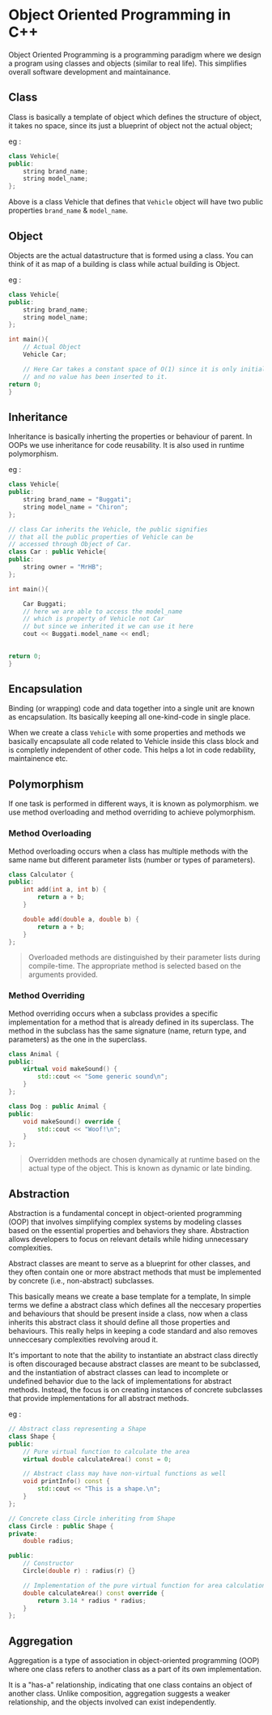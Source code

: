# Object Oriented Programming in C++

Object Oriented Programming is a programming paradigm where we design a program using classes and objects (similar to real life). This simplifies overall software development and maintainance.

## Class
Class is basically a template of object which defines the structure of object, it takes no space, since its just a blueprint of object not the actual object;

eg : 
```cpp
class Vehicle{
public:
    string brand_name;
    string model_name;
};
```

Above is a class Vehicle that defines that `Vehicle` object will have two public properties `brand_name` & `model_name`. 

## Object
Objects are the actual datastructure that is formed using a class. 
You can think of it as map of a building is class while actual building is Object.

eg :
```cpp
class Vehicle{
public:
    string brand_name;
    string model_name;
};

int main(){
    // Actual Object
    Vehicle Car;

    // Here Car takes a constant space of O(1) since it is only initialized
    // and no value has been inserted to it.
return 0;
}
```

## Inheritance
Inheritance is basically inherting the properties or behaviour of parent. In OOPs we use inheritance for code reusability.
It is also used in runtime polymorphism.

eg : 
```cpp
class Vehicle{
public:
    string brand_name = "Buggati";
    string model_name = "Chiron";
};

// class Car inherits the Vehicle, the public signifies
// that all the public properties of Vehicle can be
// accessed through Object of Car.
class Car : public Vehicle{
public:
    string owner = "MrHB";
};

int main(){

    Car Buggati;
    // here we are able to access the model_name
    // which is property of Vehicle not Car
    // but since we inherited it we can use it here
    cout << Buggati.model_name << endl;
     

return 0;
}
```

## Encapsulation
Binding (or wrapping) code and data together into a single unit are known as encapsulation. Its basically keeping all one-kind-code in single place.

When we create a class `Vehicle` with some properties and methods we basically encapsulate all code related to Vehicle inside this class block and is completly independent of other code. This helps a lot in code redability, maintainence etc.

## Polymorphism
If one task is performed in different ways, it is known as polymorphism. we use method overloading and method overriding to achieve polymorphism. 

### Method Overloading
Method overloading occurs when a class has multiple methods with the same name but different parameter lists (number or types of parameters).
```cpp
class Calculator {
public:
    int add(int a, int b) {
        return a + b;
    }

    double add(double a, double b) {
        return a + b;
    }
};
```

> Overloaded methods are distinguished by their parameter lists during compile-time. The appropriate method is selected based on the arguments provided.

### Method Overriding
Method overriding occurs when a subclass provides a specific implementation for a method that is already defined in its superclass. The method in the subclass has the same signature (name, return type, and parameters) as the one in the superclass.

```cpp
class Animal {
public:
    virtual void makeSound() {
        std::cout << "Some generic sound\n";
    }
};

class Dog : public Animal {
public:
    void makeSound() override {
        std::cout << "Woof!\n";
    }
};
```
> Overridden methods are chosen dynamically at runtime based on the actual type of the object. This is known as dynamic or late binding.


## Abstraction
Abstraction is a fundamental concept in object-oriented programming (OOP) that involves simplifying complex systems by modeling classes based on the essential properties and behaviors they share. Abstraction allows developers to focus on relevant details while hiding unnecessary complexities. 

Abstract classes are meant to serve as a blueprint for other classes, and they often contain one or more abstract methods that must be implemented by concrete (i.e., non-abstract) subclasses.

This basically means we create a base template for a template, In simple terms we define a abstract class which defines all the neccesary properties and behaviours that should be present inside a class, now when a class inherits this abstract class it should define all those properties and behaviours. This really helps in keeping a code standard and also removes unneccesary complexities revolving aroud it.

It's important to note that the ability to instantiate an abstract class directly is often discouraged because abstract classes are meant to be subclassed, and the instantiation of abstract classes can lead to incomplete or undefined behavior due to the lack of implementations for abstract methods. Instead, the focus is on creating instances of concrete subclasses that provide implementations for all abstract methods.

eg : 
```cpp
// Abstract class representing a Shape
class Shape {
public:
    // Pure virtual function to calculate the area
    virtual double calculateArea() const = 0;

    // Abstract class may have non-virtual functions as well
    void printInfo() const {
        std::cout << "This is a shape.\n";
    }
};

// Concrete class Circle inheriting from Shape
class Circle : public Shape {
private:
    double radius;

public:
    // Constructor
    Circle(double r) : radius(r) {}

    // Implementation of the pure virtual function for area calculation
    double calculateArea() const override {
        return 3.14 * radius * radius;
    }
};
```
## Aggregation
Aggregation is a type of association in object-oriented programming (OOP) where one class refers to another class as a part of its own implementation.

It is a "has-a" relationship, indicating that one class contains an object of another class. Unlike composition, aggregation suggests a weaker relationship, and the objects involved can exist independently.
